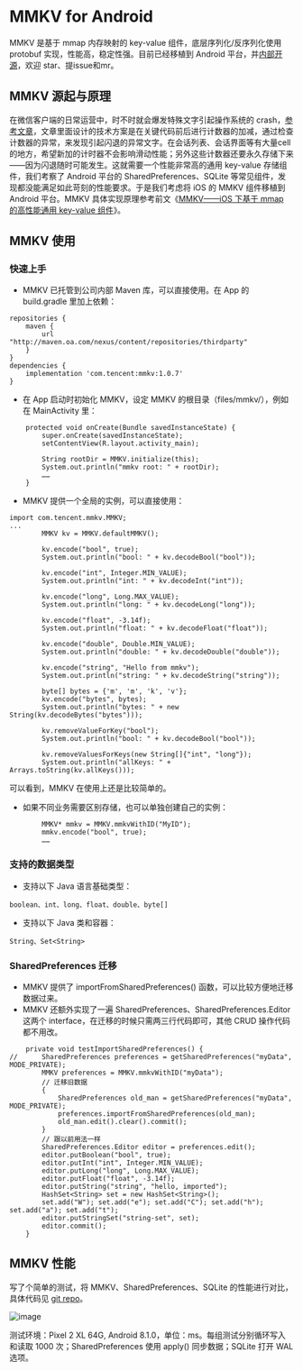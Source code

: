 # MMKV for Android
MMKV 是基于 mmap 内存映射的 key-value 组件，底层序列化/反序列化使用 protobuf 实现，性能高，稳定性强。目前已经移植到 Android 平台，并[内部开源](http://git.code.oa.com/wechat-team/mmkv)，欢迎 star、提issue和mr。


## MMKV 源起与原理
在微信客户端的日常运营中，时不时就会爆发特殊文字引起操作系统的 crash，[参考文章](http://km.oa.com/articles/show/357120)，文章里面设计的技术方案是在关键代码前后进行计数器的加减，通过检查计数器的异常，来发现引起闪退的异常文字。在会话列表、会话界面等有大量cell的地方，希望新加的计时器不会影响滑动性能；另外这些计数器还要永久存储下来——因为闪退随时可能发生。这就需要一个性能非常高的通用 key-value 存储组件，我们考察了 Android 平台的 SharedPreferences、SQLite 等常见组件，发现都没能满足如此苛刻的性能要求。于是我们考虑将 iOS 的 MMKV 组件移植到 Android 平台。MMKV 具体实现原理参考前文《[MMKV——iOS 下基于 mmap 的高性能通用 key-value 组件](http://km.oa.com/group/mmios/articles/show/334155)》。


## MMKV 使用
### 快速上手
* MMKV 已托管到公司内部 Maven 库，可以直接使用。在 App 的 build.gradle 里加上依赖：

```
repositories {
    maven {
        url "http://maven.oa.com/nexus/content/repositories/thirdparty"
    }
}
dependencies {
    implementation 'com.tencent:mmkv:1.0.7'
}
```

* 在 App 启动时初始化 MMKV，设定 MMKV 的根目录（files/mmkv/），例如在 MainActivity 里：

```
    protected void onCreate(Bundle savedInstanceState) {
        super.onCreate(savedInstanceState);
        setContentView(R.layout.activity_main);

        String rootDir = MMKV.initialize(this);
        System.out.println("mmkv root: " + rootDir);
        ……
	}
```

* MMKV 提供一个全局的实例，可以直接使用：

```
import com.tencent.mmkv.MMKV;
...
        MMKV kv = MMKV.defaultMMKV();

        kv.encode("bool", true);
        System.out.println("bool: " + kv.decodeBool("bool"));

        kv.encode("int", Integer.MIN_VALUE);
        System.out.println("int: " + kv.decodeInt("int"));

        kv.encode("long", Long.MAX_VALUE);
        System.out.println("long: " + kv.decodeLong("long"));

        kv.encode("float", -3.14f);
        System.out.println("float: " + kv.decodeFloat("float"));

        kv.encode("double", Double.MIN_VALUE);
        System.out.println("double: " + kv.decodeDouble("double"));

        kv.encode("string", "Hello from mmkv");
        System.out.println("string: " + kv.decodeString("string"));

        byte[] bytes = {'m', 'm', 'k', 'v'};
        kv.encode("bytes", bytes);
        System.out.println("bytes: " + new String(kv.decodeBytes("bytes")));

        kv.removeValueForKey("bool");
        System.out.println("bool: " + kv.decodeBool("bool"));
        
        kv.removeValuesForKeys(new String[]{"int", "long"});
        System.out.println("allKeys: " + Arrays.toString(kv.allKeys()));
```

可以看到，MMKV 在使用上还是比较简单的。

* 如果不同业务需要区别存储，也可以单独创建自己的实例：

```
        MMKV* mmkv = MMKV.mmkvWithID("MyID");
        mmkv.encode("bool", true);
        ……
```

### 支持的数据类型
* 支持以下 Java 语言基础类型：

```boolean、int、long、float、double、byte[]
```
* 支持以下 Java 类和容器：

```String、Set<String>
```

### SharedPreferences 迁移
* MMKV 提供了 importFromSharedPreferences() 函数，可以比较方便地迁移数据过来。
* MMKV 还额外实现了一遍 SharedPreferences、SharedPreferences.Editor 这两个 interface，在迁移的时候只需两三行代码即可，其他 CRUD 操作代码都不用改。

```
    private void testImportSharedPreferences() {
//      SharedPreferences preferences = getSharedPreferences("myData", MODE_PRIVATE);
        MMKV preferences = MMKV.mmkvWithID("myData");
        // 迁移旧数据
        {
            SharedPreferences old_man = getSharedPreferences("myData", MODE_PRIVATE);
            preferences.importFromSharedPreferences(old_man);
            old_man.edit().clear().commit();
        }
        // 跟以前用法一样
        SharedPreferences.Editor editor = preferences.edit();
        editor.putBoolean("bool", true);
        editor.putInt("int", Integer.MIN_VALUE);
        editor.putLong("long", Long.MAX_VALUE);
        editor.putFloat("float", -3.14f);
        editor.putString("string", "hello, imported");
        HashSet<String> set = new HashSet<String>();
        set.add("W"); set.add("e"); set.add("C"); set.add("h"); set.add("a"); set.add("t");
        editor.putStringSet("string-set", set);
        editor.commit();
	}
```

## MMKV 性能
写了个简单的测试，将 MMKV、SharedPreferences、SQLite 的性能进行对比，具体代码见 [git repo](http://git.code.oa.com/wechat-team/mmkv)。

![image](http://imgcache.oa.com/photos/31601/o_bb215f7fd392321793e6564128d4bd03.jpg)

测试环境：Pixel 2 XL 64G, Android 8.1.0，单位：ms。每组测试分别循环写入和读取 1000 次；SharedPreferences 使用 apply() 同步数据；SQLite 打开 WAL 选项。
